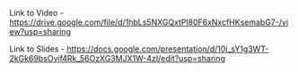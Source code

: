 Link to Video - https://drive.google.com/file/d/1hbLs5NXGQxtPl80F6xNxcfHKsemabG7-/view?usp=sharing

Link to Slides - https://docs.google.com/presentation/d/10j_sY1g3WT-2kGk69bsOvjf4Rk_56OzXG3MJX1W-4zI/edit?usp=sharing
